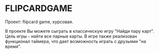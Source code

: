 # FLIPCARDGAME

Проект: flipcard game, курсовая. 

В проекте Вы можете сыграть в классическую игру "Найди пару карт". 
Цель игры - найти все парные карты. В игре также реализован функционал таймера, что дает возможность играть с друзьями "на время".